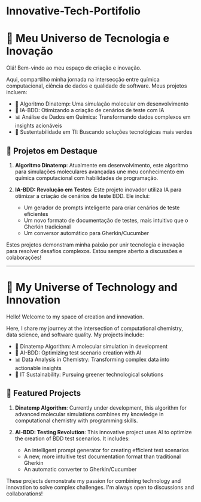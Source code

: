# Innovative-Tech-Portifolio

# 🌟 Meu Universo de Tecnologia e Inovação

Olá! Bem-vindo ao meu espaço de criação e inovação.

Aqui, compartilho minha jornada na intersecção entre química computacional, ciência de dados e qualidade de software. Meus projetos incluem:

- 🧪 Algoritmo Dinatemp: Uma simulação molecular em desenvolvimento
- 🤖 IA-BDD: Otimizando a criação de cenários de teste com IA
- 📊 Análise de Dados em Química: Transformando dados complexos em insights acionáveis
- 🌱 Sustentabilidade em TI: Buscando soluções tecnológicas mais verdes

## 🔬 Projetos em Destaque

1. **Algoritmo Dinatemp**: Atualmente em desenvolvimento, este algoritmo para simulações moleculares avançadas une meu conhecimento em química computacional com habilidades de programação.

2. **IA-BDD: Revolução em Testes**: Este projeto inovador utiliza IA para otimizar a criação de cenários de teste BDD. Ele inclui:
   - Um gerador de prompts inteligente para criar cenários de teste eficientes
   - Um novo formato de documentação de testes, mais intuitivo que o Gherkin tradicional
   - Um conversor automático para Gherkin/Cucumber

Estes projetos demonstram minha paixão por unir tecnologia e inovação para resolver desafios complexos. Estou sempre aberto a discussões e colaborações!

---

# 🌟 My Universe of Technology and Innovation

Hello! Welcome to my space of creation and innovation.

Here, I share my journey at the intersection of computational chemistry, data science, and software quality. My projects include:

- 🧪 Dinatemp Algorithm: A molecular simulation in development
- 🤖 AI-BDD: Optimizing test scenario creation with AI
- 📊 Data Analysis in Chemistry: Transforming complex data into actionable insights
- 🌱 IT Sustainability: Pursuing greener technological solutions

## 🔬 Featured Projects

1. **Dinatemp Algorithm**: Currently under development, this algorithm for advanced molecular simulations combines my knowledge in computational chemistry with programming skills.

2. **AI-BDD: Testing Revolution**: This innovative project uses AI to optimize the creation of BDD test scenarios. It includes:
   - An intelligent prompt generator for creating efficient test scenarios
   - A new, more intuitive test documentation format than traditional Gherkin
   - An automatic converter to Gherkin/Cucumber

These projects demonstrate my passion for combining technology and innovation to solve complex challenges. I'm always open to discussions and collaborations!
